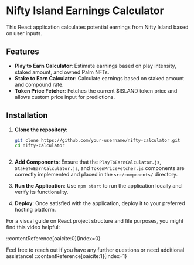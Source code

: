 # Nifty Island Earnings Calculator

This React application calculates potential earnings from Nifty Island based on user inputs.

## Features

- **Play to Earn Calculator**: Estimate earnings based on play intensity, staked amount, and owned Palm NFTs.
- **Stake to Earn Calculator**: Calculate earnings based on staked amount and compound rate.
- **Token Price Fetcher**: Fetches the current $ISLAND token price and allows custom price input for predictions.

## Installation

1. **Clone the repository**:

   ```bash
   git clone https://github.com/your-username/nifty-calculator.git
   cd nifty-calculator



1. **Add Components**: Ensure that the `PlayToEarnCalculator.js`, `StakeToEarnCalculator.js`, and `TokenPriceFetcher.js` components are correctly implemented and placed in the `src/components/` directory.

2. **Run the Application**: Use `npm start` to run the application locally and verify its functionality.

3. **Deploy**: Once satisfied with the application, deploy it to your preferred hosting platform.

For a visual guide on React project structure and file purposes, you might find this video helpful:


::contentReference[oaicite:0]{index=0}


Feel free to reach out if you have any further questions or need additional assistance!
::contentReference[oaicite:1]{index=1}
 

